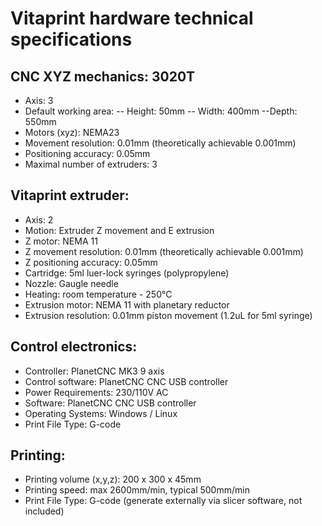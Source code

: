 # Vitaprint hardware technical specifications

## CNC XYZ mechanics: 3020T
- Axis: 3
- Default working area:
  -- Height: 50mm
  -- Width: 400mm
  --Depth: 550mm
- Motors (xyz):  NEMA23
- Movement resolution: 0.01mm (theoretically achievable 0.001mm)
- Positioning accuracy: 0.05mm
- Maximal number of extruders: 3

## Vitaprint extruder:
- Axis: 2
- Motion: Extruder Z movement and E extrusion
- Z motor: NEMA 11
- Z movement resolution: 0.01mm (theoretically achievable 0.001mm)
- Z positioning accuracy: 0.05mm
- Cartridge: 5ml luer-lock syringes (polypropylene)
- Nozzle: Gaugle needle
- Heating: room temperature - 250°C
- Extrusion motor: NEMA 11 with planetary reductor
- Extrusion resolution: 0.01mm piston movement (1.2uL for 5ml syringe)

## Control electronics:
- Controller: PlanetCNC MK3 9 axis
- Control software: PlanetCNC CNC USB controller
- Power Requirements: 230/110V AC
- Software: PlanetCNC CNC USB controller
- Operating Systems: Windows / Linux
- Print File Type: G-code

## Printing:
- Printing volume (x,y,z): 200 x 300 x 45mm
- Printing speed: max 2600mm/min, typical 500mm/min
- Print File Type: G-code (generate externally via slicer software, not included)

